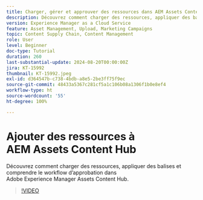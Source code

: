 ```yaml
---
title: Charger, gérer et approuver des ressources dans AEM Assets Content Hub
description: Découvrez comment charger des ressources, appliquer des balises et comprendre le workflow d’approbation dans Adobe Experience Manager Assets Content Hub.
version: Experience Manager as a Cloud Service
feature: Asset Management, Upload, Marketing Campaigns
topic: Content Supply Chain, Content Management
role: User
level: Beginner
doc-type: Tutorial
duration: 260
last-substantial-update: 2024-08-20T00:00:00Z
jira: KT-15992
thumbnail: KT-15992.jpeg
exl-id: d364547b-c738-4bdb-a8e5-2be3ff75f9ec
source-git-commit: 48433a5367c281cf5a1c106b08a1306f1b0e8ef4
workflow-type: ht
source-wordcount: '55'
ht-degree: 100%

---
```


# Ajouter des ressources à AEM Assets Content Hub

Découvrez comment charger des ressources, appliquer des balises et comprendre le workflow d’approbation dans Adobe Experience Manager Assets Content Hub.

>[!VIDEO](https://video.tv.adobe.com/v/3432980/?learn=on)
